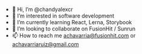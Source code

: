 - 👋 Hi, I’m @chandyalexcr
- 👀 I’m interested in software development
- 🌱 I’m currently learning React, Lerna, Storybook
- 💞️ I’m looking to collaborate on FusionHit / Sunrun
- 📫 How to reach me [achavarria@fusionhit.com](mailto:achavarria@fusionhit.com) or [achavarriaruiz@gmail.com](mailto:achavarriaruiz@gmail.com)

<!---
chandyalexcr/chandyalexcr is a ✨ special ✨ repository because its `README.md` (this file) appears on your GitHub profile.
You can click the Preview link to take a look at your changes.
--->
